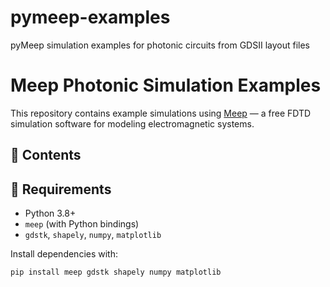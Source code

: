 # pymeep-examples
pyMeep simulation examples for photonic circuits from GDSII layout files

# Meep Photonic Simulation Examples

This repository contains example simulations using [Meep](https://github.com/probstj/pymeep) — a free FDTD simulation software for modeling electromagnetic systems.

## 📁 Contents


## 🔧 Requirements

- Python 3.8+
- `meep` (with Python bindings)
- `gdstk`, `shapely`, `numpy`, `matplotlib`

Install dependencies with:

```bash
pip install meep gdstk shapely numpy matplotlib
